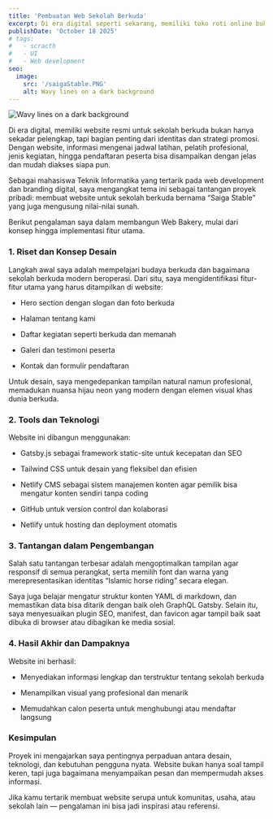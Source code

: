 ```yaml
---
title: 'Pembuatan Web Sekolah Berkuda'
excerpt: Di era digital seperti sekarang, memiliki toko roti online bukan lagi sekadar tren, tapi kebutuhan penting untuk memperluas pasar dan memudahkan pelanggan. Sebagai mahasiswa Teknik Informatika yang tertarik dengan web development.
publishDate: 'October 18 2025'
# tags:
#   - scracth
#   - UI
#   - Web development
seo:
  image:
    src: '/saigaStable.PNG'
    alt: Wavy lines on a dark background
---
```


![Wavy lines on a dark background](/saigaStable.PNG)

<!-- **Note:** This post was created using Chat GPT to demonstrate the features of the _[Dante Astro.js theme functionality](https://justgoodui.com/astro-themes/dante/)_. -->

Di era digital, memiliki website resmi untuk sekolah berkuda bukan hanya sekadar pelengkap, tapi bagian penting dari identitas dan strategi promosi. Dengan website, informasi mengenai jadwal latihan, pelatih profesional, jenis kegiatan, hingga pendaftaran peserta bisa disampaikan dengan jelas dan mudah diakses siapa pun.

Sebagai mahasiswa Teknik Informatika yang tertarik pada web development dan branding digital, saya mengangkat tema ini sebagai tantangan proyek pribadi: membuat website untuk sekolah berkuda bernama “Saiga Stable” yang juga mengusung nilai-nilai sunah.

Berikut pengalaman saya dalam membangun Web Bakery, mulai dari konsep hingga implementasi fitur utama.

### 1. Riset dan Konsep Desain

Langkah awal saya adalah mempelajari budaya berkuda dan bagaimana sekolah berkuda modern beroperasi. Dari situ, saya mengidentifikasi fitur-fitur utama yang harus ditampilkan di website:

- Hero section dengan slogan dan foto berkuda

- Halaman tentang kami

- Daftar kegiatan seperti berkuda dan memanah

- Galeri dan testimoni peserta

- Kontak dan formulir pendaftaran

Untuk desain, saya mengedepankan tampilan natural namun profesional, memadukan nuansa hijau neon yang modern dengan elemen visual khas dunia berkuda.


### 2. Tools dan Teknologi

Website ini dibangun menggunakan:

- Gatsby.js sebagai framework static-site untuk kecepatan dan SEO

- Tailwind CSS untuk desain yang fleksibel dan efisien

- Netlify CMS sebagai sistem manajemen konten agar pemilik bisa mengatur konten   sendiri tanpa coding

- GitHub untuk version control dan kolaborasi

- Netlify untuk hosting dan deployment otomatis

### 3. Tantangan dalam Pengembangan

Salah satu tantangan terbesar adalah mengoptimalkan tampilan agar responsif di semua perangkat, serta memilih font dan warna yang merepresentasikan identitas “Islamic horse riding” secara elegan.

Saya juga belajar mengatur struktur konten YAML di markdown, dan memastikan data bisa ditarik dengan baik oleh GraphQL Gatsby. Selain itu, saya menyesuaikan plugin SEO, manifest, dan favicon agar tampil baik saat dibuka di browser atau dibagikan ke media sosial.


 ### 4. Hasil Akhir dan Dampaknya

Website ini berhasil:

- Menyediakan informasi lengkap dan terstruktur tentang sekolah berkuda

- Menampilkan visual yang profesional dan menarik

- Memudahkan calon peserta untuk menghubungi atau mendaftar langsung


### Kesimpulan

Proyek ini mengajarkan saya pentingnya perpaduan antara desain, teknologi, dan kebutuhan pengguna nyata. Website bukan hanya soal tampil keren, tapi juga bagaimana menyampaikan pesan dan mempermudah akses informasi.

Jika kamu tertarik membuat website serupa untuk komunitas, usaha, atau sekolah lain — pengalaman ini bisa jadi inspirasi atau referensi.
<!-- ### 6. Browser-Specific CSS and JavaScript:

Identify browser-specific issues and use conditional CSS and JavaScript to address them. This technique allows you to apply specific styles or scripts tailored to particular browsers, ensuring a consistent and optimized experience for each.

### 7. User-Agent Detection:

Employ user-agent detection to identify the browser and device a user is using. While this method should be used sparingly, it can be helpful for implementing specific optimizations or workarounds for known issues with certain browsers.

### 8. Regular Testing and Monitoring:

Even after the initial launch, periodically test your website on different browsers and devices. Browser updates and changes can introduce new compatibility challenges. Regular monitoring helps you identify and address issues promptly, maintaining a seamless user experience over time.

In conclusion, achieving cross-browser compatibility is an ongoing commitment that requires careful planning, testing, and adaptation. By prioritizing these strategies, you can ensure that your website provides a consistent and enjoyable experience for users, regardless of the browser they choose to use. Embracing diversity in the digital realm ultimately leads to a broader audience and increased user satisfaction.  -->
